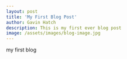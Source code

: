 ```yaml
---
layout: post
title: 'My First Blog Post'
author: Gavin Hatch
description: This is my first ever blog post
image: /assets/images/blog-image.jpg
---
```


my first blog
